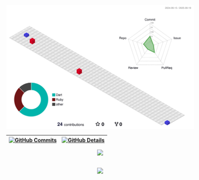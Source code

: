
![Status](./profile-3d-contrib/profile-gitblock.svg)

| [![GitHub Commits](http://github-profile-summary-cards.vercel.app/api/cards/productive-time?username=Maria0696&theme=dracula&utcOffset=1)](https://github.com/vn7n24fzkq/github-profile-summary-cards) | [![GitHub Details](http://github-profile-summary-cards.vercel.app/api/cards/profile-details?username=Maria0696&theme=dracula)](https://github.com/vn7n24fzkq/github-profile-summary-cards) |  
| ----------- | ----------- |

<div align="center">
  <a href="https://skillicons.dev">
    <img src="https://skillicons.dev/icons?i=git,vscode,javascript,typescript,css,html,react,next,tailwind,sass,nodejs,express,nest,vue,docker,figma,github,jest,materialui,linux,postman,styledcomponents,vercel,vite,bootstrap,mongodb,postgres,discord,linkedin,instagram" />
  </a>
  <br />
</div>

##

<div align="center">
  <img src="https://github-profile-trophy.vercel.app/?username=Maria0696&row=1&column=6&theme=default&margin-w=15&margin-h=15"/>
</div>
